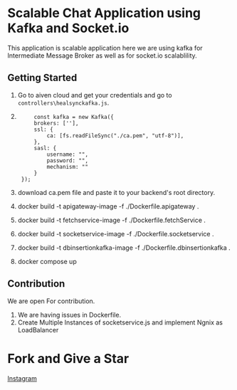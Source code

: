 # Scalable Chat Application using Kafka and Socket.io

This application is scalable application here we are using kafka for Intermediate Message Broker as well as for socket.io scalablility.

## Getting Started

1. Go to aiven cloud and get your credentials and go to ```controllers\healsynckafka.js```. 
2. ```
        const kafka = new Kafka({
        brokers: [''],
        ssl: {
            ca: [fs.readFileSync("./ca.pem", "utf-8")],
        },
        sasl: {
            username: "",
            password: "",
            mechanism: ""
        }
    });
3. download ca.pem file and paste it to your backend's root directory.

1. docker build -t apigateway-image -f ./Dockerfile.apigateway . 
2. docker build -t fetchservice-image -f ./Dockerfile.fetchService .
3. docker build -t socketservice-image -f ./Dockerfile.socketservice .
4. docker build -t dbinsertionkafka-image -f ./Dockerfile.dbinsertionkafka .
5. docker compose up


## Contribution

We are open For contribution.
1. We are having issues in Dockerfile. 
2. Create Multiple Instances of socketservice.js and implement Ngnix as LoadBalancer



## 

# Fork and Give a Star

[Instagram](https://www.instagram.com/alloneofficialpage/)


